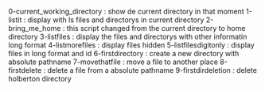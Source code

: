 0-current_working_directory : show de current directory in that moment
1-listit : display with ls files and directorys in current directory
2-bring_me_home : this script changed from the current directory to home directory
3-listfiles : display the files and directorys with other informatin long format
4-listmorefiles : display files  hidden 
5-listfilesdigitonly : display files in long format and id
6-firstdirectory : create a new directory with absolute pathname
7-movethatfile : move a file to another place
8-firstdelete : delete a file from a absolute pathname
9-firstdirdeletion : delete holberton directory
